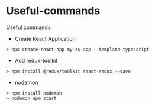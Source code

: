 # Useful-commands
Useful commands

- Create React Application
```
> npx create-react-app my-ts-app --template typescript
```

- Add redux-toolkit
```
> npm install @redux/toolkit react-redux --save
```

- nodemon
```
> npm install nodemon
> nodemon npm start
```
